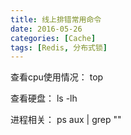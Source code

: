 ```yaml
---
title: 线上排错常用命令
date: 2016-05-26
categories: [Cache]
tags: [Redis, 分布式锁]
---
```


查看cpu使用情况：
top

查看硬盘：
ls -lh

进程相关：
ps aux | grep ""

